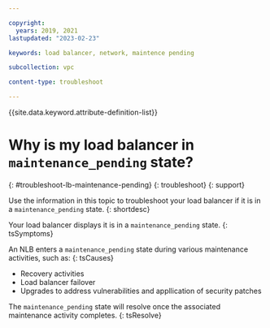 ```yaml
---

copyright:
  years: 2019, 2021
lastupdated: "2023-02-23"

keywords: load balancer, network, maintence pending

subcollection: vpc

content-type: troubleshoot

---
```


{{site.data.keyword.attribute-definition-list}}

# Why is my load balancer in `maintenance_pending` state?
{: #troubleshoot-lb-maintenance-pending}
{: troubleshoot}
{: support}

Use the information in this topic to troubleshoot your load balancer if it is in a `maintenance_pending` state.
{: shortdesc}

Your load balancer displays it is in a `maintenance_pending` state.
{: tsSymptoms}

An NLB enters a `maintenance_pending` state during various maintenance activities, such as:
{: tsCauses}

* Recovery activities
* Load balancer failover
* Upgrades to address vulnerabilities and appllication of security patches

The `maintenance_pending` state will resolve once the associated maintenance activity completes.
{: tsResolve}
